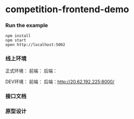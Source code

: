 competition-frontend-demo
=====================

### Run the example

```
npm install
npm start
open http://localhost:5002
```


### 线上环境

正式环境：
前端：
后端：

DEV环境：
前端：
后端：http://20.62.192.225:8000/


### 接口文档


### 原型设计
